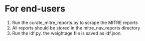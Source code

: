 # For end-users
1. Run the curate_mitre_reports.py to scrape the MITRE reports
2. All reports should be stored in the mitre_nav_reports directory
3. Run the idf.py. the weightage file is saved as idf.json.